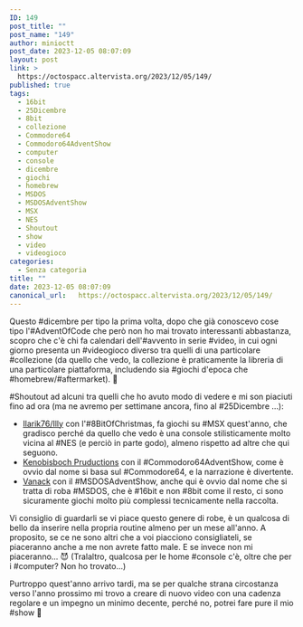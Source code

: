 ```yaml
---
ID: 149
post_title: ""
post_name: "149"
author: minioctt
post_date: 2023-12-05 08:07:09
layout: post
link: >
  https://octospacc.altervista.org/2023/12/05/149/
published: true
tags:
  - 16bit
  - 25Dicembre
  - 8bit
  - collezione
  - Commodore64
  - Commodoro64AdventShow
  - computer
  - console
  - dicembre
  - giochi
  - homebrew
  - MSDOS
  - MSDOSAdventShow
  - MSX
  - NES
  - Shoutout
  - show
  - video
  - videogioco
categories:
  - Senza categoria
title: ""
date: 2023-12-05 08:07:09
canonical_url:   https://octospacc.altervista.org/2023/12/05/149/
---
```

<!-- wp:paragraph -->
<p>Questo #dicembre per tipo la prima volta, dopo che già conoscevo cose tipo l'#AdventOfCode che però non ho mai trovato interessanti abbastanza, scopro che c'è chi fa calendari dell'#avvento in serie #video, in cui ogni giorno presenta un #videogioco diverso tra quelli di una particolare #collezione (da quello che vedo, la collezione è praticamente la libreria di una particolare piattaforma, includendo sia #giochi d'epoca che #homebrew/#aftermarket). 🎄</p>
<!-- /wp:paragraph -->

<!-- wp:paragraph -->
<p>#Shoutout ad alcuni tra quelli che ho avuto modo di vedere e mi son piaciuti fino ad ora (ma ne avremo per settimane ancora, fino al #25Dicembre ...):</p>
<!-- /wp:paragraph -->

<!-- wp:list -->
<ul><!-- wp:list-item -->
<li><a href="https://www.youtube.com/channel/UC7F3FnLX3r0jvjJNpsRgYRA">Ilarik76/Illy</a> con l'#8BitOfChristmas, fa giochi su #MSX quest'anno, che gradisco perché da quello che vedo è una console stilisticamente molto vicina al #NES (e perciò in parte godo), almeno rispetto ad altre che qui seguono.</li>
<!-- /wp:list-item -->

<!-- wp:list-item -->
<li><a href="https://www.youtube.com/@kenobisboch">Kenobisboch Pruductions</a> con il #Commodoro64AdventShow, come è ovvio dal nome si basa sul #Commodore64, e la narrazione è divertente.</li>
<!-- /wp:list-item -->

<!-- wp:list-item -->
<li><a href="https://odysee.com/@RetroLinuxGaming:e">Vanack</a> con il #MSDOSAdventShow, anche qui è ovvio dal nome che si tratta di roba #MSDOS, che è #16bit e non #8bit come il resto, ci sono sicuramente giochi molto più complessi tecnicamente nella raccolta.</li>
<!-- /wp:list-item --></ul>
<!-- /wp:list -->

<!-- wp:paragraph -->
<p>Vi consiglio di guardarli se vi piace questo genere di robe, è un qualcosa di bello da inserire nella propria routine almeno per un mese all'anno. A proposito, se ce ne sono altri che a voi piacciono consigliateli, se piaceranno anche a me non avrete fatto male. E se invece non mi piaceranno... 😈 (Tralaltro, qualcosa per le home #console c'è, oltre che per i #computer? Non ho trovato...)</p>
<!-- /wp:paragraph -->

<!-- wp:paragraph -->
<p>Purtroppo quest'anno arrivo tardi, ma se per qualche strana circostanza verso l'anno prossimo mi trovo a creare di nuovo video con una cadenza regolare e un impegno un minimo decente, perché no, potrei fare pure il mio #show 👾</p>
<!-- /wp:paragraph -->